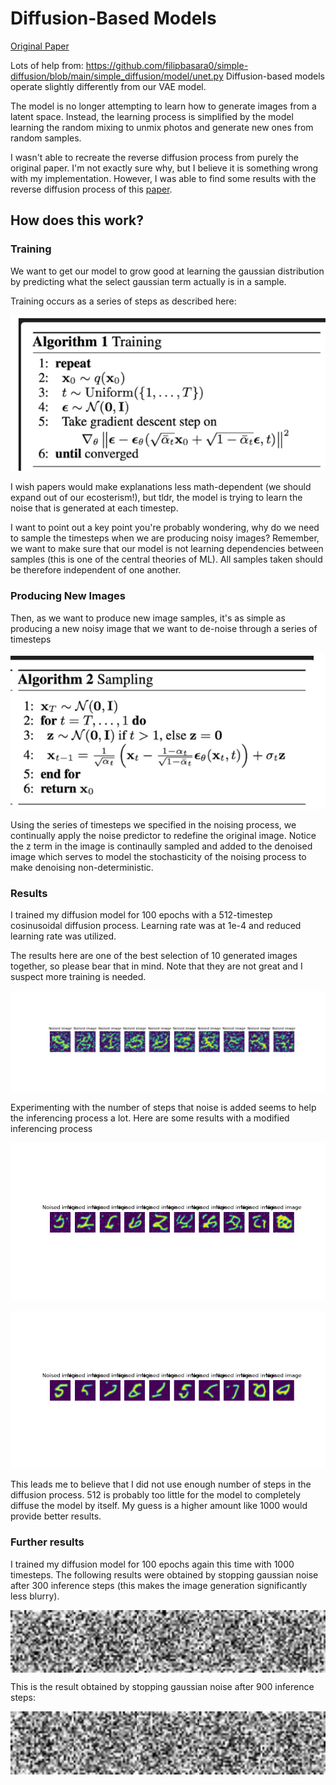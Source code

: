 # Diffusion-Based Models

[Original Paper](https://arxiv.org/pdf/2006.11239)

Lots of help from: https://github.com/filipbasara0/simple-diffusion/blob/main/simple_diffusion/model/unet.py
Diffusion-based models operate slightly differently from our VAE model.

The model is no longer attempting to learn how to generate images from a latent space. Instead, the learning process is simplified
by the model learning the random mixing to unmix photos and generate new ones from random samples.

I wasn't able to recreate the reverse diffusion process from purely the original paper. I'm not exactly sure why, but I believe it is something wrong
with my implementation. However, I was able to find some results with the reverse diffusion process of this [paper](https://arxiv.org/pdf/2010.02502).

## How does this work?

### Training
We want to get our model to grow good at learning the gaussian distribution by predicting what the select gaussian term actually is in a sample.

Training occurs as a series of steps as described here:

![TrainingSteps](/DescribingDiffusion/training.png)

I wish papers would make explanations less math-dependent (we should expand out of our ecosterism!), but tldr, the model is trying to learn the 
noise that is generated at each timestep. 

I want to point out a key point you're probably wondering, why do we need to sample the timesteps when we are producing noisy images? Remember, we 
want to make sure that our model is not learning dependencies between samples (this is one of the central theories of ML). 
All samples taken should be therefore independent of one another.

### Producing New Images
Then, as we want to produce new image samples, it's as simple as producing a new noisy image that we want to de-noise through a series of timesteps

![Training](/DescribingDiffusion/sampling.png)

Using the series of timesteps we specified in the noising process, we continually apply the noise predictor to redefine the original image. Notice the z
term in the image is continaully sampled and added to the denoised image which serves to model the stochasticity of the noising process to make denoising 
non-deterministic.

### Results
I trained my diffusion model for 100 epochs with a 512-timestep cosinusoidal diffusion process. Learning rate was at 1e-4 and reduced learning rate was utilized.

The results here are one of the best selection of 10 generated images together, so please bear that in mind. Note that they are not great and I suspect more training is needed.

![Results](results/Figure_1.png)

Experimenting with the number of steps that noise is added seems to help the inferencing process a lot. Here are some results with a modified inferencing process

![Results_Modified_One](results/Figure_2.png)

![Results_Modified_Two](results/Figure_3.png)

This leads me to believe that I did not use enough number of steps in the diffusion process. 512 is probably too little for the model to completely diffuse the model by itself. My guess is a higher amount like 1000 would provide better results.

### Further results

I trained my diffusion model for 100 epochs again this time with 1000 timesteps. The following results were obtained by stopping gaussian noise after 300 inference steps (this makes the image generation significantly less blurry).

<div style="display: flex; justify-content: space-around; align-items: center;">
    <img src="results/denoised_images_0.gif" alt="Denoised Image 0" width ="200" />
    <img src="results/denoised_images_1.gif" alt="Denoised Image 1" width ="200">
    <img src="results/denoised_images_2.gif" alt="Denoised Image 2" width ="200">
    <img src="results/denoised_images_3.gif" alt="Denoised Image 3" width ="200">
    <img src="results/denoised_images_4.gif" alt="Denoised Image 4" width ="200">
</div>

This is the result obtained by stopping gaussian noise after 900 inference steps:

<div style="display: flex; justify-content: space-around; align-items: center;">
    <img src="results/g0.gif" alt="Denoised Image 0" width ="200">
    <img src="results/g1.gif" alt="Denoised Image 1" width ="200">
    <img src="results/g2.gif" alt="Denoised Image 2" width ="200">
    <img src="results/g3.gif" alt="Denoised Image 3" width ="200">
    <img src="results/g4.gif" alt="Denoised Image 4" width ="200">
</div>